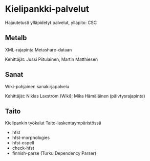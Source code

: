 # Kielipankki-palvelut
Hajautetusti ylläpidetyt palvelut, ylläpito: CSC

## Metalb
XML-rajapinta Metashare-dataan

Kehittäjät: Jussi Piitulainen, Martin Matthiesen

## Sanat
Wiki-pohjainen sanakirjapalvelu

Kehittäjät: Niklas Laxström (Wiki); Mika Hämäläinen (päivtysrajapinta)

## Taito
Kielipankin työkalut Taito-laskentaympäristössä
- hfst
- hfst-morphologies
- hfst-ospell
- check-hfst
- finnish-parse (Turku Dependency Parser)
